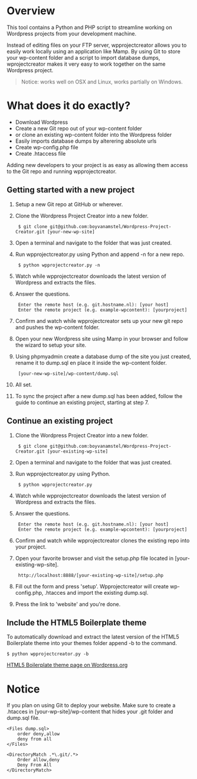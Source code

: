 # Overview

This tool contains a Python and PHP script to streamline working on Wordpress projects from your development machine.

Instead of editing files on your FTP server, wpprojectcreator allows you to easily work locally using an application like Mamp. By using Git to store your wp-content folder and a script to import database dumps, wprojectcreator makes it very easy to work together on the same Wordpress project.

> Notice: works well on OSX and Linux, works partially on Windows.

# What does it do exactly?

* Download Wordpress
* Create a new Git repo out of your wp-content folder
* or clone an existing wp-content folder into the Wordpress folder
* Easily imports database dumps by alterering absolute urls
* Create wp-config.php file
* Create .htaccess file

Adding new developers to your project is as easy as allowing them access to the Git repo and running wpprojectcreator.

## Getting started with a new project

1. Setup a new Git repo at GitHub or wherever.

2. Clone the Wordpress Project Creator into a new folder.
 
        $ git clone git@github.com:boyvanamstel/Wordpress-Project-Creator.git [your-new-wp-site]
 
3. Open a terminal and navigate to the folder that was just created.

4. Run wpprojectcreator.py using Python and append -n for a new repo.
 
		$ python wpprojectcreator.py -n
 
5. Watch while wpprojectcreator downloads the latest version of Wordpress and extracts the files.

6. Answer the questions.
 	
		Enter the remote host (e.g. git.hostname.nl): [your host]
		Enter the remote project (e.g. example-wpcontent): [yourproject]
 
7. Confirm and watch while wpprojectcreator sets up your new git repo and pushes the wp-content folder.

8. Open your new Wordpress site using Mamp in your browser and follow the wizard to setup your site.

9. Using phpmyadmin create a database dump of the site you just created, rename it to dump.sql en place it inside the wp-content folder.
 
		[your-new-wp-site]/wp-content/dump.sql
 
10. All set.

11. To sync the project after a new dump.sql has been added, follow the guide to continue an existing project, starting at step 7.

## Continue an existing project

1. Clone the Wordpress Project Creator into a new folder.
 
		$ git clone git@github.com:boyvanamstel/Wordpress-Project-Creator.git [your-existing-wp-site]
 
3. Open a terminal and navigate to the folder that was just created.

4. Run wpprojectcreator.py using Python.
 
		$ python wpprojectcreator.py
 
5. Watch while wpprojectcreator downloads the latest version of Wordpress and extracts the files.

6. Answer the questions.
 
		Enter the remote host (e.g. git.hostname.nl): [your host]
		Enter the remote project (e.g. example-wpcontent): [yourproject]
 
7. Confirm and watch while wpprojectcreator clones the existing repo into your project.

8. Open your favorite browser and visit the setup.php file located in [your-existing-wp-site].
 
		http://localhost:8888/[your-existing-wp-site]/setup.php
 
9. Fill out the form and press 'setup'. Wpprojectcreator will create wp-config.php, .htacces and import the existing dump.sql.

10. Press the link to 'website' and you're done.

## Include the HTML5 Boilerplate theme

To automatically download and extract the latest version of the HTML5 Boilerplate theme into your themes folder append -b to the command.

    $ python wpprojectcreator.py -b

[HTML5 Boilerplate theme page on Wordpress.org](http://wordpress.org/extend/themes/boilerplate)

# Notice

If you plan on using Git to deploy your website. Make sure to create a .htacces in [your-wp-site]/wp-content that hides your .git folder and dump.sql file.
 
    <Files dump.sql>
        order deny,allow
        deny from all
    </Files>
	
    <DirectoryMatch .*\.git/.*>
        Order allow,deny
        Deny From All
    </DirectoryMatch>

